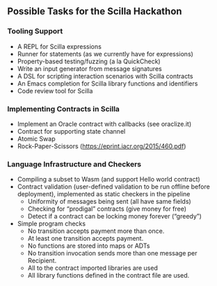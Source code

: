 ## Possible Tasks for the Scilla Hackathon

### Tooling Support

* A REPL for Scilla expressions
* Runner for statements (as we currently have for expressions)
* Property-based testing/fuzzing (a la QuickCheck)
* Write an input generator from message signatures
* A DSL for scripting interaction scenarios with Scilla contracts
* An Emacs completion for Scilla library functions and identifiers
* Code review tool for Scilla

### Implementing Contracts in Scilla

* Implement an Oracle contract with callbacks (see oraclize.it)
* Contract for supporting state channel
* Atomic Swap
* Rock-Paper-Scissors (https://eprint.iacr.org/2015/460.pdf)

### Language Infrastructure and Checkers

* Compiling a subset to Wasm (and support Hello world contract)
* Contract validation (user-defined validation to be run offline before deployment), implemented as static checkers in the pipeline
  * Uniformity of messages being sent (all have same fields)
  * Checking for “prodigal” contracts (give money for free)
  * Detect if a contract can be locking money forever (“greedy”)
* Simple program checks
  * No transition accepts payment more than once.
  * At least one transition accepts payment.
  * No functions are stored into maps or ADTs
  * No transition invocation sends more than one message per Recipient.
  * All to the contract imported libraries are used
  * All library functions defined in the contract file are used.
